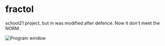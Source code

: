 # fractol
school21 project, but in was modified after defence. Now it don't meet the NORM.

![Program window](https://github.com/mdenyse-en/screenshots/raw/main/Fractol_main_window.png)
